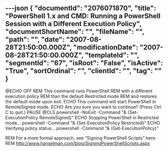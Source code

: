 ---json
{
  "documentId": "2076071870",
  "title": "PowerShell 1.x and CMD: Running a PowerShell Session with a Different Execution Policy",
  "documentShortName": "",
  "fileName": "",
  "path": "",
  "date": "2007-08-28T21:50:00.000Z",
  "modificationDate": "2007-08-28T21:50:00.000Z",
  "templateId": "",
  "segmentId": "67",
  "isRoot": "False",
  "isActive": "True",
  "sortOrdinal": "",
  "clientId": "",
  "tag": ""
}
---

@ECHO OFF
REM    This command runs PowerShell
REM    with a different execution policy
REM    than the default Restricted mode
REM    and restores the default mode upon exit.
ECHO This command will start PowerShell in RemoteSigned mode.
ECHO Are you sure you want to continue? (Press Ctrl C to quit.)
PAUSE
@CLS
powershell -NoExit -Command &quot;& {Set-ExecutionPolicy RemoteSigned}&quot;
ECHO Stopping PowerShell in Restricted mode...
powershell -Command &quot;& {Set-ExecutionPolicy Restricted}&quot;
ECHO Verifying policy status...
powershell -Command &quot;& {Get-ExecutionPolicy}&quot;

REM For a more formal approach, see “Signing PowerShell Scripts” here:
REM http://www.hanselman.com/blog/SigningPowerShellScripts.aspx
